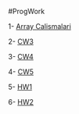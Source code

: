 #ProgWork

1- [Array Calismalari](https://hasangulbaba.github.io/firstRepo/Arraycalismalari.html)

2- [CW3](https://hasangulbaba.github.io/firstRepo/inspector.html)

3- [CW4](https://hasangulbaba.github.io/firstRepo/index.html)

4- [CW5](https://hasangulbaba.github.io/firstRepo/CW_5.html)

5- [HW1](https://hasangulbaba.github.io/firstRepo/HW1.html)

6- [HW2](https://hasangulbaba.github.io/firstRepo/hw2.html)
